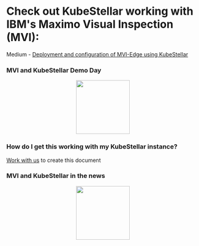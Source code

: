 # Check out KubeStellar working with IBM's Maximo Visual Inspection (MVI):
Medium - [Deployment and configuration of MVI-Edge using KubeStellar](https://medium.com/@francostellari/deployment-and-configuration-of-mvi-edge-using-kubestellar-8972ea949ebd)<br/>

### MVI and KubeStellar Demo Day
<p align=center>
<div id="spinner1">
  <img width="140" height="140" src="../../../images/spinner.gif" class="centerImage">
</div>
<iframe class="centerImage" id="embed1" width="0" height="0" src="https://www.youtube.com/embed/5P8O4bxHvKw?controls=0" title="YouTube video player" frameborder="0" allow="accelerometer; autoplay; clipboard-write; encrypted-media; gyroscope; picture-in-picture; web-share" allowfullscreen style="visibility:hidden;" onload= "document.getElementById('spinner1').style.display='none';document.getElementById('embed1').style.visibility='visible';document.getElementById('embed1').width='720';document.getElementById('embed1').height='400';"></iframe>
</p>

### How do I get this working with my KubeStellar instance?
[Work with us](https://kubernetes.slack.com/archives/C058SUSL5AA) to create this document

### MVI and KubeStellar in the news
<p align=center>
<div id="spinner2">
    <img width="140" height="140" src="../../../images/spinner.gif" class="centerImage">
</div>
<iframe class="centerImage" id="embed2" src="https://www.linkedin.com/embed/feed/update/urn:li:share:7066466334334668800" scrolling=no height="0" width="0" frameborder="0" allowfullscreen="" title="Embedded post" style="visibility:hidden;" onload= "document.getElementById('spinner2').style.display='none';document.getElementById('embed2').style.visibility='visible';document.getElementById('embed2').width='740';document.getElementById('embed2').height='400';"></iframe>
</p>

<style type="text/css">
.centerImage
{
 display: block;
 margin: auto;
}
</style>
